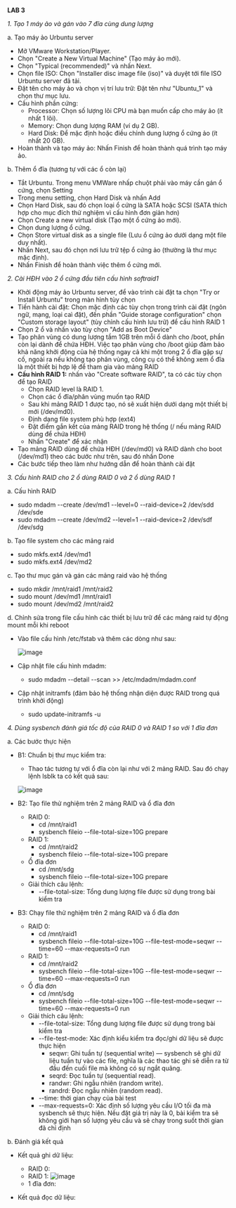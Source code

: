 **LAB 3**

*1. Tạo 1 máy ảo và gán vào 7 đĩa cùng dung lượng*

a. Tạo máy ảo Urbuntu server
- Mở VMware Workstation/Player.
- Chọn "Create a New Virtual Machine" (Tạo máy ảo mới).
- Chọn "Typical (recommended)" và nhấn Next.
- Chọn file ISO: Chọn "Installer disc image file (iso)" và duyệt tới file ISO Urbuntu server đã tải.
- Đặt tên cho máy ảo và chọn vị trí lưu trữ: Đặt tên như "Ubuntu_1" và chọn thư mục lưu.
- Cấu hình phần cứng:
  - Processor: Chọn số lượng lõi CPU mà bạn muốn cấp cho máy ảo (ít nhất 1 lõi).
  - Memory: Chọn dung lượng RAM (ví dụ 2 GB).
  - Hard Disk: Để mặc định hoặc điều chỉnh dung lượng ổ cứng ảo (ít nhất 20 GB).
- Hoàn thành và tạo máy ảo: Nhấn Finish để hoàn thành quá trình tạo máy ảo.

b. Thêm ổ đĩa (tương tự với các ổ còn lại)
- Tắt Urbuntu. Trong menu VMWare nhấp chuột phải vào máy cần gán ổ cứng, chọn Setting
- Trong menu setting, chọn Hard Disk và nhấn Add
- Chọn Hard Disk, sau đó chọn loại ổ cứng là SATA hoặc SCSI (SATA thích hợp cho mục đích thử nghiệm vì cấu hình đơn giản hơn)
- Chọn Create a new virtual disk (Tạo một ổ cứng ảo mới).
- Chọn dung lượng ổ cứng.
- Chọn Store virtual disk as a single file (Lưu ổ cứng ảo dưới dạng một file duy nhất).
- Nhấn Next, sau đó chọn nơi lưu trữ tệp ổ cứng ảo (thường là thư mục mặc định).
- Nhấn Finish để hoàn thành việc thêm ổ cứng mới.

*2. Cài HĐH vào 2 ổ cứng đầu tiên cấu hình softraid1*
- Khởi động máy ảo Urbuntu server, để vào trình cài đặt ta chọn "Try or Install Urbuntu" trong màn hình tùy chọn
- Tiến hành cài đặt: Chọn mặc định các tùy chọn trong trình cài đặt (ngôn ngữ, mạng, loại caì đặt), đến phần "Guide storage configuration" chọn "Custom storage layout" (tùy chỉnh cấu hình lưu trữ) để cấu hình RAID 1
- Chọn 2 ổ và nhấn vào tùy chọn "Add as Boot Device"
- Tạo phân vùng có dung lượng tầm 1GB trên mỗi ổ dành cho /boot, phần còn lại dành để chứa HĐH. Việc tạo phân vùng cho /boot giúp đảm bảo khả năng khởi động của hệ thống ngay cả khi một trong 2 ổ đĩa gặp sự cố, ngoài ra nếu không tạo phân vùng, công cụ có thể không xem ổ đĩa là một thiết bị hợp lệ để tham gia vào mảng RAID
- **Cấu hình RAID 1:** nhấn vào "Create software RAID", ta có các tùy chọn để tạo RAID
  - Chọn RAID level là RAID 1.
  - Chọn các ổ đĩa/phân vùng muốn tạo RAID
  - Sau khi mảng RAID 1 được tạo, nó sẽ xuất hiện dưới dạng một thiết bị mới (/dev/md0).
  - Định dạng file system phù hợp (ext4)
  - Đặt điểm gắn kết của mảng RAID trong hệ thống (/ nếu mảng RAID dùng để chứa HĐH)
  - Nhấn "Create" để xác nhận
- Tạo mảng RAID dùng để chứa HĐH (/dev/md0) và RAID dành cho boot (/dev/md1) theo các bước như trên, sau đó nhấn Done
- Các bước tiếp theo làm như hướng dẫn để hoàn thành cài đặt

*3. Cấu hình RAID cho 2 ổ dùng RAID 0 và 2 ổ dùng RAID 1*

a. Cấu hình RAID
- sudo mdadm --create /dev/md1 --level=0 --raid-device=2 /dev/sdd /dev/sde
- sudo mdadm --create /dev/md2 --level=1 --raid-device=2 /dev/sdf /dev/sdg

b. Tạo file system cho các mảng raid
- sudo mkfs.ext4 /dev/md1
- sudo mkfs.ext4 /dev/md2

c. Tạo thư mục gán và gán các mảng raid vào hệ thống
- sudo mkdir /mnt/raid1 /mnt/raid2
- sudo mount /dev/md1 /mnt/raid1
- sudo mount /dev/md2 /mnt/raid2

d. Chỉnh sửa trong file cấu hình các thiết bị lưu trữ để các mảng raid tự động mount mỗi khi reboot
- Vào file cấu hình /etc/fstab và thêm các dòng như sau:
  
  ![image](https://github.com/user-attachments/assets/1bbb332b-2449-4fdf-afe0-da0e1541289f)
- Cập nhật file cấu hình mdadm:
  - sudo mdadm --detail --scan >> /etc/mdadm/mdadm.conf
- Cập nhật initramfs (đảm bảo hệ thống nhận diện được RAID trong quá trình khởi động)
  - sudo update-initramfs -u

*4. Dùng sysbench đánh giá tốc độ của RAID 0 và RAID 1 so với 1 đĩa đơn*

a. Các bước thực hiện
- B1: Chuẩn bị thư mục kiểm tra:
  - Thao tác tương tự với ổ đĩa còn lại như với 2 mảng RAID. Sau đó chạy lệnh lsblk ta có kết quả sau:
    
  ![image](https://github.com/user-attachments/assets/e0c80542-9c63-4d38-85d7-c3d3dc7cbfc5)
- B2: Tạo file thử nghiệm trên 2 mảng RAID và ổ đĩa đơn
  - RAID 0:
    - cd /mnt/raid1
    - sysbench fileio --file-total-size=10G prepare
  - RAID 1:
    - cd /mnt/raid2
    - sysbench fileio --file-total-size=10G prepare
  - Ổ đĩa đơn
    - cd /mnt/sdg
    - sysbench fileio --file-total-size=10G prepare
  - Giải thích câu lệnh:
    - --file-total-size: Tổng dung lượng file được sử dụng trong bài kiểm tra
- B3: Chạy file thử nghiệm trên 2 mảng RAID và ổ đĩa đơn
  - RAID 0:
    - cd /mnt/raid1
    - sysbench fileio --file-total-size=10G --file-test-mode=seqwr --time=60 --max-requests=0 run
  - RAID 1:
    - cd /mnt/raid2
    - sysbench fileio --file-total-size=10G --file-test-mode=seqwr --time=60 --max-requests=0 run
  - Ổ đĩa đơn
    - cd /mnt/sdg
    - sysbench fileio --file-total-size=10G --file-test-mode=seqwr --time=60 --max-requests=0 run
  - Giải thích câu lệnh:
    - --file-total-size: Tổng dung lượng file được sử dụng trong bài kiểm tra
    - --file-test-mode: Xác định kiểu kiểm tra đọc/ghi dữ liệu sẽ được thực hiện
      - seqwr: Ghi tuần tự (sequential write) — sysbench sẽ ghi dữ liệu tuần tự vào các file, nghĩa là các thao tác ghi sẽ diễn ra từ đầu đến cuối file mà không có sự ngắt quãng.
      - seqrd: Đọc tuần tự (sequential read).
      - randwr: Ghi ngẫu nhiên (random write).
      - randrd: Đọc ngẫu nhiên (random read).
    - --time: thời gian chạy của bài test
    - --max-requests=0: Xác định số lượng yêu cầu I/O tối đa mà sysbench sẽ thực hiện. Nếu đặt giá trị này là 0, bài kiểm tra sẽ không giới hạn số lượng yêu cầu và sẽ chạy trong suốt thời gian đã chỉ định    

b. Đánh giá kết quả
- Kết quả ghi dữ liệu:
  - RAID 0:
  - RAID 1:
  ![image](https://github.com/user-attachments/assets/2d0395d7-6e84-49ed-911c-6d17479abf00)
  - 1 đĩa đơn:
  
- Kết quả đọc dữ liệu:
